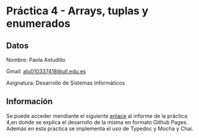 # **Práctica 4 - Arrays, tuplas y enumerados**

## Datos

Nombre: Paola Astudillo

Gmail: alu010337418@ull.edu.es

Asignatura: Desarrollo de Sistemas Informáticos

## Información
Se puede acceder mendiante el siguiente [enlace](https://ull-esit-inf-dsi-2324.github.io/ull-esit-inf-dsi-23-24-prct04-arrays-tuples-enums-PaolaAstudillo/) al informe de la práctica 4,en donde se explica el desarrollo de la misma en formato Github Pages. Además en esta practica se implementa el uso de Typedoc y Mocha y Chai.

